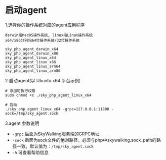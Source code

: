 # 启动agent

1.选择你的操作系统对应的agent应用程序

    darwin指MacOS操作系统, linux指Linux操作系统
    x64/x86分别指64位操作系统/32位操作系统

```
sky_php_agent_darwin_x64
sky_php_agent_darwin_x86
sky_php_agent_linux_x64
sky_php_agent_linux_x86
sky_php_agent_linux_arm64
sky_php_agent_linux_arm86
```


2.启动agent(以 Ubuntu x64 平台示例)

```shell
# 添加可执行权限
sudo chmod +x ./sky_php_agent_linux_x64

# 启动
./sky_php_agent_linux_x64 -grpc=127.0.0.1:11800 -sock=/tmp/sky_agent.sock
```


3.agent 参数说明

 * `-grpc` 后面为SkyWalking服务端的GRPC地址
 * `-sock` 后面为sock文件的绝对路径，必须与php中skywalking.sock_path的路径一致。默认值为：`/tmp/sky_agent.sock`
 * `-h` 可查看帮助信息



